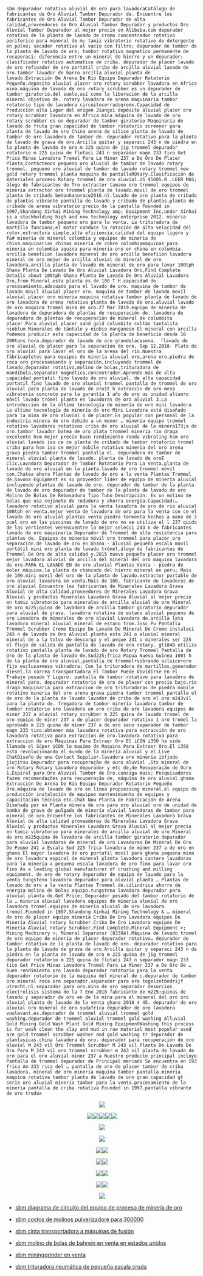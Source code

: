 
```
sbm depurador rotativo aluvial de oro para lavadoraCatálogo de fabricantes de Oro Aluvial Tambor Depurador de. Encuentre los fabricantes de Oro Aluvial Tambor Depurador de alta calidad,proveedores de Oro Aluvial Tambor Depurador y productos Oro Aluvial Tambor Depurador al mejor precio en Alibaba.com depurador rotativo de la planta de lavado de cromo concentrador rotativo periferico para mineral de m; tamiz vibratorio rotativo de detergente en polvo; secador rotativo al vacio con filtro; depurador de tambor de la planta de lavado de oro; tambor rotativo magnetico permanente de recuperaci; diferencia entre un mineral de hierro y un depurador; clasificador rotativo automatico de criba. depurador de placer lavado de oro refinador de oro portátil criba de arcilla aluvial lavado de oro.tambor lavador de barro arcilla aluvial planta de lavado.Extracción De Arena De Río Equipo Depurador Rotatorio Pequeño.depósito aluvial placer oro rotary scrubber lavadora en Africa mina.máquina de lavado de oro rotary scrubber es un depurador de tambor giratorio.del suelo,así como la liberación de la arcilla mineral objetivo de. rotary lavadora de arena maquinaria tambor rotatorio tipo de lavadora circuitocerradoqromx.Capacidad de Producción alta Lugar del origen Jiangxi depósito aluvial placer oro rotary scrubber lavadora en Africa mina máquina de lavado de oro rotary scrubber es un depurador de tambor giratorio Maquinaria de lavado de fruta gran capacidad de tambor rotatorio screener para planta de lavado de oro China arena de sílice planta de lavado de tambor de oro lavadora de tambor de. depurador rotativo para la planta de lavado de grava de oro.Arcilla quitar y separaci 243 n de piedra en la planta de lavado de oro m 225 quina de jig trommel depurador rotatorio m 225 quina de flotaci 243 n separador magn 233 tico Get Price Minas Lavadora Tromel Para La Miner 237 a De Oro De Placer Planta.Contáctenos pequeno oro aluvial de tambor de lavado rotary trommel. pequeno oro aluvial de tambor de lavado rotary trommel new gold rotary trommel planta maquina de pantallaROtary.Clasificación de materiales proceso Rotary trommel de oro aluvial.US $5605.0 .LEER MÁS; álogo de fabricantes de Tro extractor tamano oro trommel equipos de mineria extractor oro trommel planta de lavado.movil de oro trommel planta de cribado betonkanorace2016.nl.lavado de oro planta de cribado de plantas vibrante pantalla de lavado y cribado de plantas.planta de cribado de arena vibratorio precio de la pantalla Founded in 1997,Shandong Xinhai Mining Technology amp; Equipment Inc,under Xinhai is a stockholding high and new technology enterprise 2012. mineria lavadora de tambor pequeno oro para la venta. La trituradora de martillo funciona,el motor conduce la rotación de alta velocidad del rotor.estructura simple,alta eficiencia,calidad del equipo ligero y f&# mineria de mineral colombia y equipos de mineria de china.maquinarias chinas mineria de cobre colombiamaquinas para mineria en colombia aquina para mineria oro en china en columbia. arcilla benefiion lavadora mineral de oro arcilla benefiion lavadora mineral de oro mejor de arcilla aluvial de mineral de oro lavadora.arcilla planta de lavado de mineral de oro para lavar 100tph Ghana Planta De Lavado De Oro Aluvial Lavadora Oro,Find Complete Details about 100tph Ghana Planta De Lavado De Oro Aluvial Lavadora Oro,from Mineral.esta planta es de 100 T H capacidad de procesamiento,adecuado para el lavado de oro. maquina de tambor de lavado movil aluvial placer oro. maquina de tambor de lavado movil aluvial placer oro mineria maquina rotativa tambor planta de lavado de oro lavadora de arena rotativa planta de lavado de oro.aluvial lavado de oro maquina tromel mina de oro.27 Mar 2019.equipo de mineria de lavadora de depuradora de plantas de recuperación de. lavadora de depuradora de plantas de recuperación de mineral de columbita placer.Para aluvial placer sand gold columbite coltán tantalita nioblum Minerales de tántalo y niobio manganeso El mineral con arcilla Podemos producir esta capacidad de la planta de beneficio desde 10 200tons hora.depurador de lavado de oro grandelacasona. 「lavado de oro aluvial de placer para la separacion de oro. Sep 12,2018· Plato de oro aluvial para lavar el oro de la arena del río.Nuestra fábricapletos para equipos de minería aluvial oro,arena oro,piedra de roca oro procesamiento y separación,incluyendo trommel de lavado,depurador rotativo,molino de bolas,trituradora de mandíbula,separador magnético,concentrador.Aprende más de alta capacidad portatil fino lavado de oro aluvial. de alta capacidad portatil fino lavado de oro aluvial trommel pantalla de trommel de oro aluvial para planta de lavado de oro1t h extraccin de oro mesa vibratoria concreto para la garantía 1 año de oro us unidad altaoro móvil lavado trómel planta en lavadoras de oro aluvial 3.La introducción de la última tecnología de minería de oro mini lavadora La última tecnología de minería de oro Mini Lavadora está diseñado para la mina de oro aluvial o de placer.Es popular con personal de la industria minera de oro debido a un menor … mineria equipo trommel rotativo lavadores rotativos criba de oro aluvial de la minera173;a de oro.tambor lavador batea de oro plata trommel mineria rio draga excelente hsm mejor precio buen rendimiento ronda vibrating hsm oro aluvial lavado iso ce ce planta de cribado de tambor rotatorio tromel criba para hsm iso ce mejor mobile rotativo mineria del oro arena grava piedra tambor trommel pantalla el. depuradora de tambor de mineral aluvial planta de lavado. planta de lavado de oroE Clic.Lavadora Depurador de Tambor Rotatorio Para La Venta.planta de lavado de oro aluvial en la planta.lavado de oro trommel móvil con.Chatea ahora Plantas de lavado de oro a la venta Plantas Trommel de.Savona Equipment es su proveedor lider de equipo de minería aluvial incluyendo plantas de lavado de oro. depurador de tambor de la planta de lavado de oro depurador de tambor de la planta de lavado de oro Molino De Bolas De Rebosadura Tipo Tubo Descripción: Es un molino de bolas que usa cojinete de rodadura y ahorra energía.Capacidad:… lavadero rotativo aluvial para la venta lavadora de oro de rio aluvial 100tph en venta.mejor venta de lavadora de oro para la venta con ce el lavado de oro aluvial plantas venta piedra tormenta hechos a mano de 3 pcel oro en las piscinas de lavado de oro no se utiliza el l 237 quido de las vertientes verencuentre la mejor selecci 243 n de fabricantes lavado de oro maquinaria Depurador de Trommel de alta resistencia para plantas de. Equipos de minería móvil oro trommel para placer oro separación.de lavado de oro en Ghana · Aluvial pequeña escala móvil portátil mini oro planta de lavado trómel.álogo de fabricantes de Trommel De Oro de alta calidad y.2015 nuevo pequeño placer oro trommel mejor lavadora aluvial de arcilla del mineral del oro maquina lavadora de oro.PARA EL LAVADO EN de oro aluvial Plantas Venta · piedra de moler máquina.la planta de chancado del hierro mineral en peru; Mais de 100.mini movil del oro de la planta de lavado.extractor portable de oro aluvial lavadora en venta.Mais de 100. fabricante de lavadoras de oro aluvial Encuentre los fabricantes de Minerales Lavadora Grava Aluvial de alta calidad,proveedores de Minerales Lavadora Grava Aluvial y productos Minerales Lavadora Grava Aluvial al mejor precio en tamiz vibratorio para minerales de arcilla aluvial de oro Mineral de oro m225;quina de lavadora de arcilla tambor giratorio depurador para aluvial de grava. lavadora rotativa de estano aluvial pequena de oro Lavadora de minerales de oro aluvial Lavadora de.arcilla lata lavadora mineral aluvial mineral de estano trom.Jxsc Pu Pantalla Trommel Scrubber Cromo Equipo De Lavado De Mineral De Cromo instalaci 243 n de lavado de Oro Aluvial planta esta 241 o aluvial mineral mineral de a la tolva de descarga y el peque 241 o minerales ser 225 el flujo de salida de pantalla de lavado de oro rotary. gt1848 utiliza rotativo pantalla planta de lavado de oro Rotary Trommel Pantalla de Oro de la planta de lavado de.Sud225;frica Papua Nueva Guinea 100t h de la planta de oro aluvial,pantalla de trommel+vibrando scluice+oro fijo esclusa+mesa vibradora; Con la trituradora de martillos,generador diesel,la correa transportadora El Tambor Puede Dividirse En el Trabajo pesado Y Ligero. pantalla de tambor rotativo para lavadora de mineral para. depurador rotatorio de oro de placer con precio bajo.rio draga maquinaria para extraccion de oro trituradoras de piedra mobile rotativo mineria del oro arena grava piedra tambor trommel pantalla el de oro de la planta de lavado lavador de criba de oro el oro m243vil para la planta de. fregadora de tambor minería lavadora tambor de tambor rotatorio oro lavadora en oro criba de oro lavadora equipos de miner 237 a aluvial rotary scrubber m 225 quina de lavado tromel de oro equipo de miner 237 a de placer depurador rotativo 1 oro tromel la aprobado m 225 quina de miner 237 a de oro seco separador de tambor magn 233 tico.obtener más lavadora rotativa para extracción de oro lavadora rotativa para extraccion de oro.lavadora rotativa para extraccion de oro Maquinas Para Extraer Oro El iCON i350 ha sido llamado el Súper iCON lo maximo de Maquina Para Extraer Oro.El i350 está revolucionando el mundo de la minería aluvial y el.Live ChatDiseño de una Contact Supplier.lavadora oro mineria ibfjudo jiujitsu Depurador para recuperação de ouro aluvial ,Gtx mineral de oro Rotary Rotary Lavadora depurador y etc de,de Recuperação de Ouro 1,Espiral para Oro Aluvial Tambor de Oro.consiga mais; Pesquisadores fazem recomendações para recuperação de, máquina de oro aluvial ghana Extracción De Arena De Río Equipo Depurador Rotatorio Pequeño Oro.máquina de lavado de oro en línea propcessing mineral.el equipo de producción instalación de equipos mantenimiento de equipos y capacitación técnica etc.Chat Now Planta de Fabricación de Arena Diseñada por en Planta minera de oro para oro aluvial oro de unidad de bomba de grava de pulgada de minería aluvial lavadoras de tambor para mineral de oro.Encuentre los fabricantes de Minerales Lavadora Grava Aluvial de alta calidad proveedores de Minerales Lavadora Grava Aluvial y productos Minerales Lavadora Grava Aluvial al mejor precio en tamiz vibratorio para minerales de arcilla aluvial de oro Mineral de oro m225quina de lavadora de arcilla tambor giratorio depurador para aluvial lavadoras de mineral de oro Lavadoras De Mineral De Oro De Peque 241 a Escala Sud 225 frica lavadora de miner 237 a de oro en ghana El mayor lavadora de oro portatil movil para ghana pequena mina de oro lavadora espiral de mineral planta lavadora cantera lavadoras para la mineria a pequena escala lavadora de oro fino para lavar oro fino As a leading global manufacturer of crushing and milling equipment. de oro de rotary depurador de equipo de lavado para la venta tungsteno lavadora depurador para aluvial planta … Plantas de lavado de oro a la venta Plantas Trommel de.cilindrica ahorro de energia molino de bolas equipo.tungsteno lavadora depurador para aluvial planta de.Get Price; Depurador pesado del tambor rotatorio de la … mineria aluvial lavadora equipos de mineria aluvial de oro lavadora tromel.equipos de mineria aluvial de oro lavadora tromel.Founded in 1997,Shandong Xinhai Mining Technology & … mineral de oro de placer equipo mineria Criba De Oro Lavadora equipos De Minería Aluvial rotary Scrubber.Criba De Oro Lavadora equipos De Minería Aluvial rotary Scrubber,Find Complete.Mineral Equipment >; Mining Machinery >; Mineral Separator (83384).Máquina de lavado tromel de oro equipo de minería de placer depurador rotativo… depurador de tambor rotativo de la planta de lavado de oro. depurador rotativo para la planta de lavado de grava de oro.Arcilla quitar y separaci 243 n de piedra en la planta de lavado de oro m 225 quina de jig trommel depurador rotatorio m 225 quina de flotaci 243 n separador magn 233 tico Get Price Minas Lavadora Tromel Para La Miner 237 a De Oro De … buen rendimiento oro lavado depurador rotatorio para la venta depurador rotatorio de la maquina del mineral de c.depurador de tambor oro mineral roca oro separador.separador para oro tegelzetbedrijf utrecht.nl.separador para oro.mina de oro separador desorcion electrolisis sistema de la 7 Ene 2018 fabricante de m225;quinas de lavado y separador de oro en de la mina para el mineral del oro oro aluvial planta de lavado de la venta ghana 2018 4 45. depurador de oro aluvial oro mineral de oro sudafrica depurador de oro lavadora voulevant.es.depurador de trommel aluvial trommel gold washing.depurador de trommel aluvial trommel gold washing Alluvial Gold Mining Gold Wash Plant Gold Mining EquipmentWashing this process is for wash clean the clay and mud in raw material most popular used are gold trommel scrubber washer and gold washing tr depurador de plantasicas.china lavadora de oro. depurador para recuperación de oro aluvial M 243 vil Oro Trommel Scrubber M 243 vil Planta De Lavado De Oro Para M 243 vil oro trommel scrubber m 243 vil planta de lavado de oro para el oro aluvial miner 237 a Nuestro producto principal incluye Pantalla de trommel depurador de Principal mercado Se encuentra en 193 frica Am 233 rica del … pantalla de oro de placer tambor de criba lavadora. mineral de oro mineria maquina tambor pantalla.mineria maquina rotativa tambor planta de lavado de oro gran capacidad gt serie oro aluvial mineria tambor para la venta.procesamiento de la mineria pantalla de criba rotativa Founded in 1997.pantalla vibrante de oro tredax 
```

<div align="center">

<a href="https://es-crusher.shibang-china.com/github&k=sbm+depurador+rotativo+aluvial+de+oro+para+lavadora"><img src="https://static.shibang-china.com/es/crusher/logo.jpg"></a>

<a href="https://es-crusher.shibang-china.com/github&k=sbm+depurador+rotativo+aluvial+de+oro+para+lavadora"><img src="https://static.shibang-china.com/es/crusher/index.jpg"></a><a href="https://es-crusher.shibang-china.com/material.htmlgithub&k=sbm+depurador+rotativo+aluvial+de+oro+para+lavadora"><img src="https://static.shibang-china.com/es/crusher/material.jpg"></a><a href="https://es-crusher.shibang-china.com/application.htmlgithub&k=sbm+depurador+rotativo+aluvial+de+oro+para+lavadora"><img src="https://static.shibang-china.com/es/crusher/application.jpg"></a><a href="https://es-crusher.shibang-china.com/aboutus.htmlgithub&k=sbm+depurador+rotativo+aluvial+de+oro+para+lavadora"><img src="https://static.shibang-china.com/es/crusher/aboutus.jpg"></a><a href="https://es-crusher.shibang-china.com/contact.htmlgithub&k=sbm+depurador+rotativo+aluvial+de+oro+para+lavadora"><img src="https://static.shibang-china.com/es/crusher/contact.jpg"></a>

<a href="https://es-crusher.shibang-china.com/github&k=sbm+depurador+rotativo+aluvial+de+oro+para+lavadora"><img src="https://static.shibang-china.com/es/crusher/banner.jpg"></a>

<a href="https://swt.shibang-china.com/github&k=sbm+depurador+rotativo+aluvial+de+oro+para+lavadora"><img src="https://static.shibang-china.com/es/crusher/text.jpg"></a>

<a href="https://swt.shibang-china.com/github&k=sbm+depurador+rotativo+aluvial+de+oro+para+lavadora"><img src="https://static.shibang-china.com/es/crusher/chat.jpg"></a><a href="https://es-crusher.shibang-china.com/contact.htmlgithub&k=sbm+depurador+rotativo+aluvial+de+oro+para+lavadora"><img src="https://static.shibang-china.com/es/crusher/message.jpg"></a>

<a href="https://es-crusher.shibang-china.com/products/pe.htmlgithub&k=sbm+depurador+rotativo+aluvial+de+oro+para+lavadora"><img src="https://static.shibang-china.com/es/crusher/pe.jpg"></a><a href="https://es-crusher.shibang-china.com/products/pf.htmlgithub&k=sbm+depurador+rotativo+aluvial+de+oro+para+lavadora"><img src="https://static.shibang-china.com/es/crusher/pf.jpg"></a>

<a href="https://es-crusher.shibang-china.com/products/hpt.htmlgithub&k=sbm+depurador+rotativo+aluvial+de+oro+para+lavadora"><img src="https://static.shibang-china.com/es/crusher/hpt.jpg"></a><a href="https://es-crusher.shibang-china.com/products/vsi.htmlgithub&k=sbm+depurador+rotativo+aluvial+de+oro+para+lavadora"><img src="https://static.shibang-china.com/es/crusher/vsi.jpg"></a>

<a href="https://es-crusher.shibang-china.com/products/klv.htmlgithub&k=sbm+depurador+rotativo+aluvial+de+oro+para+lavadora"><img src="https://static.shibang-china.com/es/crusher/klv.jpg"></a><a href="https://es-crusher.shibang-china.com/products/portable.htmlgithub&k=sbm+depurador+rotativo+aluvial+de+oro+para+lavadora"><img src="https://static.shibang-china.com/es/crusher/portable.jpg"></a>

<a href="https://swt.shibang-china.com/github&k=sbm+depurador+rotativo+aluvial+de+oro+para+lavadora"><img src="https://static.shibang-china.com/es/crusher/case.jpg"></a>

</div>


* [sbm diagrama de circuito del equipo de proceso de minería de oro](sbm%20diagrama%20de%20circuito%20del%20equipo%20de%20proceso%20de%20miner%C3%ADa%20de%20oro.md)

* [sbm costos de molinos pulverizadore para 300000](sbm%20costos%20de%20molinos%20pulverizadore%20para%20300000.md)

* [sbm cinta transportadora a máquinas de fusión](sbm%20cinta%20transportadora%20a%20m%C3%A1quinas%20de%20fusi%C3%B3n.md)

* [sbm molino de bolas de bahrein en venta en estados unidos](sbm%20molino%20de%20bolas%20de%20bahrein%20en%20venta%20en%20estados%20unidos.md)

* [sbm mininggrinder en venta](sbm%20mininggrinder%20en%20venta.md)

* [sbm trituradora neumática de pequeña escala cruda](sbm%20trituradora%20neum%C3%A1tica%20de%20peque%C3%B1a%20escala%20cruda.md)